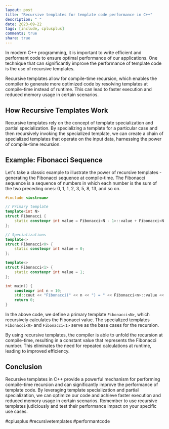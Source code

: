```yaml
---
layout: post
title: "Recursive templates for template code performance in C++"
description: " "
date: 2023-09-22
tags: [include, cplusplus]
comments: true
share: true
---
```


In modern C++ programming, it is important to write efficient and performant code to ensure optimal performance of our applications. One technique that can significantly improve the performance of template code is the use of recursive templates. 

Recursive templates allow for compile-time recursion, which enables the compiler to generate more optimized code by resolving templates at compile-time instead of runtime. This can lead to faster execution and reduced memory usage in certain scenarios.

## How Recursive Templates Work

Recursive templates rely on the concept of template specialization and partial specialization. By specializing a template for a particular case and then recursively invoking the specialized template, we can create a chain of specialized templates that operate on the input data, harnessing the power of compile-time recursion.

## Example: Fibonacci Sequence

Let's take a classic example to illustrate the power of recursive templates - generating the Fibonacci sequence at compile-time. The Fibonacci sequence is a sequence of numbers in which each number is the sum of the two preceding ones: 0, 1, 1, 2, 3, 5, 8, 13, and so on.

```cpp
#include <iostream>

// Primary template
template<int N>
struct Fibonacci {
    static constexpr int value = Fibonacci<N - 1>::value + Fibonacci<N - 2>::value;
};

// Specializations
template<>
struct Fibonacci<0> {
    static constexpr int value = 0;
};

template<>
struct Fibonacci<1> {
    static constexpr int value = 1;
};

int main() {
    constexpr int n = 10;
    std::cout << "Fibonacci(" << n << ") = " << Fibonacci<n>::value << std::endl;
    return 0;
}
```

In the above code, we define a primary template `Fibonacci<N>`, which recursively calculates the Fibonacci value. The specialized templates `Fibonacci<0>` and `Fibonacci<1>` serve as the base cases for the recursion.

By using recursive templates, the compiler is able to unfold the recursion at compile-time, resulting in a constant value that represents the Fibonacci number. This eliminates the need for repeated calculations at runtime, leading to improved efficiency.

## Conclusion

Recursive templates in C++ provide a powerful mechanism for performing compile-time recursion and can significantly improve the performance of template code. By leveraging template specialization and partial specialization, we can optimize our code and achieve faster execution and reduced memory usage in certain scenarios. Remember to use recursive templates judiciously and test their performance impact on your specific use cases.

#cplusplus #recursivetemplates #performantcode